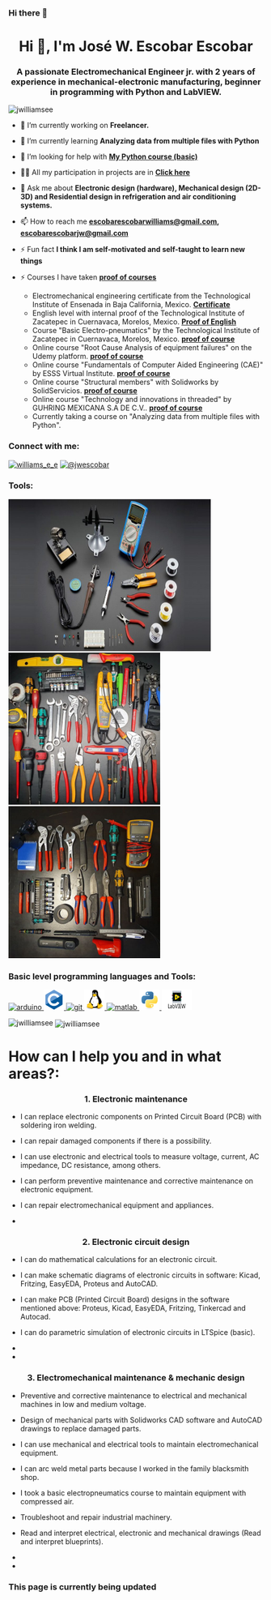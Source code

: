 ### Hi there 👋
<h1 align="center">Hi 👋, I'm José W. Escobar Escobar</h1>
<h3 align="center">A passionate Electromechanical Engineer jr. with 2 years of experience in mechanical-electronic manufacturing, beginner in programming with Python and LabVIEW.</h3>

<p align="left"> <img src="https://komarev.com/ghpvc/?username=jwilliamsee&label=Profile%20views&color=0715df&style=flat" alt="jwilliamsee" /> </p>

- 🔭 I’m currently working on **Freelancer.**

- 🌱 I’m currently learning **Analyzing data from multiple files with Python**

- 🤝 I’m looking for help with [**My Python course (basic)**](https://github.com/jwilliamsee/EscobarJW/tree/main/AnalizandoDatosConPythonBasic)

- 👨‍💻 All my participation in projects are in [**Click here**](https://github.com/jwilliamsee/EscobarJW)

- 💬 Ask me about **Electronic design (hardware), Mechanical design (2D-3D) and Residential design in refrigeration and air conditioning systems.**

- 📫 How to reach me **escobarescobarwilliams@gmail.com, escobarescobarjw@gmail.com**

- ⚡ Fun fact **I think I am self-motivated and self-taught to learn new things**

- ⚡ Courses I have taken [**proof of courses**](https://github.com/jwilliamsee/EscobarJW/tree/main/Certificado-Ingenieria)
  
  * Electromechanical engineering certificate from the Technological Institute of Ensenada in Baja California, Mexico. [**Certificate**](https://github.com/jwilliamsee/EscobarJW/blob/main/Certificado-Ingenieria/CertificadoLicenciatura.pdf)
  * English level with internal proof of the Technological Institute of Zacatepec in Cuernavaca, Morelos, Mexico. [**Proof of English**](https://github.com/jwilliamsee/EscobarJW/blob/main/Certificado-Ingenieria/CONSTANCIA%20ESCOBAR%20JOSE%20WILLIAMS%20pdf.pdf)
  * Course "Basic Electro-pneumatics" by the Technological Institute of Zacatepec in Cuernavaca, Morelos, Mexico. [**proof of course**](https://github.com/jwilliamsee/EscobarJW/blob/main/Certificado-Ingenieria/Constancia-Electroneumatica.pdf)
  * Online course "Root Cause Analysis of equipment failures" on the Udemy platform. [**proof of course**](https://github.com/jwilliamsee/EscobarJW/blob/main/Certificado-Ingenieria/ConstanciaACR.pdf)
  * Online course "Fundamentals of Computer Aided Engineering (CAE)" by ESSS Virtual Institute. [**proof of course**](https://github.com/jwilliamsee/EscobarJW/blob/main/Certificado-Ingenieria/ConstanciaCursoBasicoCAE.pdf)
  * Online course "Structural members" with Solidworks by SolidServicios. [**proof of course**](https://github.com/jwilliamsee/EscobarJW/blob/main/Certificado-Ingenieria/Constancia-CursoEstructurasSolidWork.pdf)
  * Online course "Technology and innovations in threaded" by GUHRING MEXICANA S.A DE C.V.. [**proof of course**](https://github.com/jwilliamsee/EscobarJW/blob/main/Certificado-Ingenieria/Constancia-Roscado.pdf)
  * Currently taking a course on "Analyzing data from multiple files with Python".

<h3 align="left">Connect with me:</h3>
<p align="left">
<a href="https://instagram.com/williams_e_e" target="blank"><img align="center" src="https://raw.githubusercontent.com/rahuldkjain/github-profile-readme-generator/master/src/images/icons/Social/instagram.svg" alt="williams_e_e" height="30" width="40" /></a>
<a href="https://www.youtube.com/c/@jwescobar" target="blank"><img align="center" src="https://raw.githubusercontent.com/rahuldkjain/github-profile-readme-generator/master/src/images/icons/Social/youtube.svg" alt="@jwescobar" height="30" width="40" /></a>
</p>

<h3 align="left">Tools:</h3>
<p align="left"><img src="https://github.com/jwilliamsee/BancoDeImagenes/blob/main/IMAGENES/electronic-tools.png?raw=true" alt="Tools" width="400" height="300"/>
<img src="https://github.com/jwilliamsee/BancoDeImagenes/blob/main/IMAGENES/electronics-tool.jpeg?raw=true" alt="Tools" width="300" height="300"/>
<img src="https://github.com/jwilliamsee/BancoDeImagenes/blob/main/IMAGENES/tool3.jpeg?raw=true" alt="Tools" width="300" height="300"/></a></p>


<h3 align="left">Basic level programming languages and Tools:</h3>
<p align="left"> <a href="https://www.arduino.cc/" target="_blank" rel="noreferrer"> <img src="https://cdn.worldvectorlogo.com/logos/arduino-1.svg" alt="arduino" width="40" height="40"/> <a href="https://www.cprogramming.com/" target="_blank" rel="noreferrer"> <img src="https://raw.githubusercontent.com/devicons/devicon/master/icons/c/c-original.svg" alt="c" width="40" height="40"/> <a href="https://git-scm.com/" target="_blank" rel="noreferrer"> <img src="https://www.vectorlogo.zone/logos/git-scm/git-scm-icon.svg" alt="git" width="40" height="40"/> <a href="https://www.linux.org/" target="_blank" rel="noreferrer"> <img src="https://raw.githubusercontent.com/devicons/devicon/master/icons/linux/linux-original.svg" alt="linux" width="40" height="40"/> </a> <a href="https://www.mathworks.com/" target="_blank" rel="noreferrer"> <img src="https://upload.wikimedia.org/wikipedia/commons/2/21/Matlab_Logo.png" alt="matlab" width="40" height="40"/> </a> <a href="https://www.python.org" target="_blank" rel="noreferrer"> <img src="https://raw.githubusercontent.com/devicons/devicon/master/icons/python/python-original.svg" alt="python" width="40" height="40"/> </a> <a href="https://www.ni.com/es-mx/shop/labview.html" target="_blank" rel="noreferrer"> <img src="https://github.com/jwilliamsee/BancoDeImagenes/blob/main/IMAGENES/Labview.png?raw=true" alt="LabVIEW" width="60" height="40"/> </a> </p>

<p><img align="left" src="https://github-readme-stats.vercel.app/api/top-langs?username=jwilliamsee&show_icons=true&locale=en&layout=compact" alt="jwilliamsee" /></p>

<p>&nbsp;<img align="center" src="https://github-readme-stats.vercel.app/api?username=jwilliamsee&show_icons=true&theme=dracula&title_color=36cc00&text_color=f78502&bg_color=000000&locale=en" alt="jwilliamsee" /></p>

<h1 align="left">How can I help you and in what areas?:</h1>
<h3 align="middle">1. Electronic maintenance</h3>

- I can replace electronic components on Printed Circuit Board (PCB) with soldering iron welding.

- I can repair damaged components if there is a possibility.

- I can use electronic and electrical tools to measure voltage, current, AC impedance, DC resistance, among others.

- I can perform preventive maintenance and corrective maintenance on electronic equipment.

- I can repair electromechanical equipment and appliances.

- 

<h3 align="middle">2. Electronic circuit design</h3>

- I can do mathematical calculations for an electronic circuit.

- I can make schematic diagrams of electronic circuits in software: Kicad, Fritzing, EasyEDA, Proteus and AutoCAD. 

- I can make PCB (Printed Circuit Board) designs in the software mentioned above: Proteus, Kicad, EasyEDA, Fritzing, Tinkercad and Autocad.

- I can do parametric simulation of electronic circuits in LTSpice (basic).
-
-
  
<h3 align="middle">3. Electromechanical maintenance & mechanic design</h3>
  
- Preventive and corrective maintenance to electrical and mechanical machines in low and medium voltage.
  
- Design of mechanical parts with Solidworks CAD software and AutoCAD drawings to replace damaged parts.
  
- I can use mechanical and electrical tools to maintain electromechanical equipment.
  
- I can arc weld metal parts because I worked in the family blacksmith shop.
  
- I took a basic electropneumatics course to maintain equipment with compressed air.
  
- Troubleshoot and repair industrial machinery.

- Read and interpret electrical, electronic and mechanical drawings (Read and interpret blueprints).
  
- 
  
-
  

<h3 align="left">This page is currently being updated</h3>
<!--
**jwilliamsee/jwilliamsee** is a ✨ _special_ ✨ repository because its `README.md` (this file) appears on your GitHub profile.


